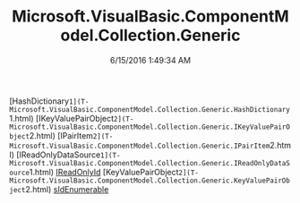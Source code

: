 ﻿---
title: Microsoft.VisualBasic.ComponentModel.Collection.Generic
date: 6/15/2016 1:49:34 AM
---

[HashDictionary`1](T-Microsoft.VisualBasic.ComponentModel.Collection.Generic.HashDictionary`1.html)
[IKeyValuePairObject`2](T-Microsoft.VisualBasic.ComponentModel.Collection.Generic.IKeyValuePairObject`2.html)
[IPairItem`2](T-Microsoft.VisualBasic.ComponentModel.Collection.Generic.IPairItem`2.html)
[IReadOnlyDataSource`1](T-Microsoft.VisualBasic.ComponentModel.Collection.Generic.IReadOnlyDataSource`1.html)
[IReadOnlyId](T-Microsoft.VisualBasic.ComponentModel.Collection.Generic.IReadOnlyId.html)
[KeyValuePairObject`2](T-Microsoft.VisualBasic.ComponentModel.Collection.Generic.KeyValuePairObject`2.html)
[sIdEnumerable](T-Microsoft.VisualBasic.ComponentModel.Collection.Generic.sIdEnumerable.html)
